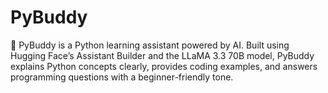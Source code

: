 # PyBuddy
🤖 PyBuddy is a Python learning assistant powered by AI. Built using Hugging Face’s Assistant Builder and the LLaMA 3.3 70B model, PyBuddy explains Python concepts clearly, provides coding examples, and answers programming questions with a beginner-friendly tone.

